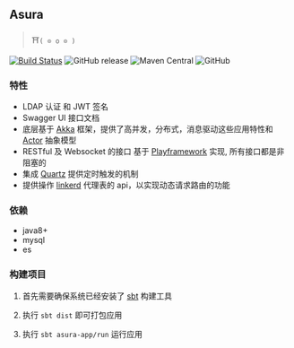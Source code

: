 ## Asura

> ⛩`( ⊙ o ⊙ )`

[![Build Status](https://travis-ci.org/asura-pro/asura.svg?branch=master)](https://travis-ci.org/asura-pro/asura)
![GitHub release](https://img.shields.io/github/release/asura-pro/asura.svg)
![Maven Central](https://img.shields.io/maven-metadata/v/http/central.maven.org/maven2/cc/akkaha/asura-core_2.12/maven-metadata.xml.svg)
![GitHub](https://img.shields.io/github/license/asura-pro/asura.svg)

### 特性
- LDAP 认证 和 JWT 签名
- Swagger UI 接口文档
- 底层基于 [Akka](https://github.com/akka/akka) 框架，提供了高并发，分布式，消息驱动这些应用特性和 [Actor](https://en.wikipedia.org/wiki/Actor_model) 抽象模型
- RESTful 及 Websocket 的接口 基于 [Playframework](https://github.com/playframework/playframework) 实现, 所有接口都是非阻塞的
- 集成 [Quartz](https://github.com/quartz-scheduler/quartz) 提供定时触发的机制
- 提供操作 [linkerd](https://github.com/linkerd/linkerd) 代理表的 api，以实现动态请求路由的功能

### 依赖
- java8+
- mysql
- es

### 构建项目

1. 首先需要确保系统已经安装了 [sbt](https://www.scala-sbt.org/1.x/docs/Setup.html) 构建工具

2. 执行 `sbt dist` 即可打包应用

3. 执行 `sbt asura-app/run` 运行应用
